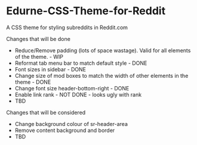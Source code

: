 Edurne-CSS-Theme-for-Reddit
===========================

A CSS theme for styling subreddits in Reddit.com

Changes that will be done


- Reduce/Remove padding (lots of space wastage). Valid for all elements of the theme. - WIP
- Reformat tab menu bar to match default style - DONE
- Font sizes in sidebar - DONE
- Change size of mod boxes to match the width of other elements in the theme - DONE
- Change font size header-bottom-right - DONE
- Enable link rank - NOT DONE - looks ugly with rank
- TBD

Changes that will be considered

- Change background colour of sr-header-area
- Remove content background and border
- TBD
